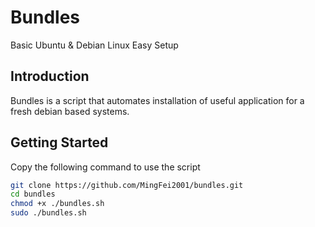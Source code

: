 # Bundles
Basic Ubuntu &amp; Debian Linux Easy Setup

## Introduction

Bundles is a script that automates installation of useful application for a fresh debian based systems.

## Getting Started
Copy the following command to use the script

```bash
git clone https://github.com/MingFei2001/bundles.git
cd bundles
chmod +x ./bundles.sh
sudo ./bundles.sh
```
